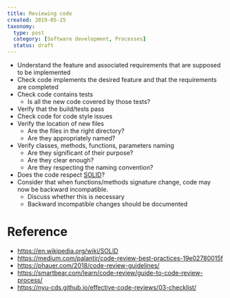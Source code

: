 ```yaml
---
title: Reviewing code
created: 2019-05-25
taxonomy:
  type: post
  category: [Software development, Processes]
  status: draft
---
```


* Understand the feature and associated requirements that are supposed to be implemented
* Check code implements the desired feature and that the requirements are completed
* Check code contains tests
	* Is all the new code covered by those tests?
* Verify that the build/tests pass
* Check code for code style issues
* Verify the location of new files
	* Are the files in the right directory?
	* Are they appropriately named?
* Verify classes, methods, functions, parameters naming
	* Are they significant of their purpose?
	* Are they clear enough?
	* Are they respecting the naming convention?
* Does the code respect [SOLID](https://en.wikipedia.org/wiki/SOLID)?
* Consider that when functions/methods signature change, code may now be backward incompatible.
	* Discuss whether this is necessary
	* Backward incompatible changes should be documented

# Reference
* https://en.wikipedia.org/wiki/SOLID
* https://medium.com/palantir/code-review-best-practices-19e02780015f
* https://phauer.com/2018/code-review-guidelines/
* https://smartbear.com/learn/code-review/guide-to-code-review-process/
* https://nyu-cds.github.io/effective-code-reviews/03-checklist/

